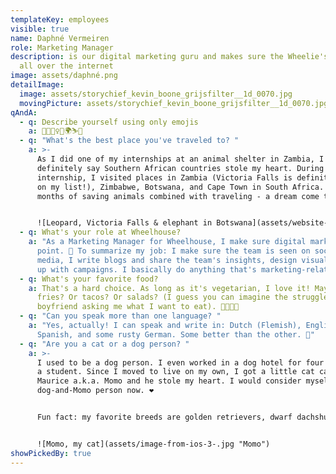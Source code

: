 ```yaml
---
templateKey: employees
visible: true
name: Daphné Vermeiren
role: Marketing Manager
description: is our digital marketing guru and makes sure the Wheelie's are seen
  all over the internet
image: assets/daphné.png
detailImage:
  image: assets/storychief_kevin_boone_grijsfilter__1d_0070.jpg
  movingPicture: assets/storychief_kevin_boone_grijsfilter__1d_0070.jpg
qAndA:
  - q: Describe yourself using only emojis
    a: 🐶🏃🏽‍♀️🐱🌍⛷🎉
  - q: "What's the best place you've traveled to? "
    a: >-
      As I did one of my internships at an animal shelter in Zambia, I must
      definitely say Southern African countries stole my heart. During my
      internship, I visited places in Zambia (Victoria Falls is definitely high
      on my list!), Zimbabwe, Botswana, and Cape Town in South Africa. Two
      months of saving animals combined with traveling - a dream come true! 🌍


      ![Leopard, Victoria Falls & elephant in Botswana](assets/website-wheelhouse-question.png "Leopard, Victoria Falls & elephant in Botswana")
  - q: What's your role at Wheelhouse?
    a: "As a Marketing Manager for Wheelhouse, I make sure digital marketing is on
      point. 🚀 To summarize my job: I make sure the team is seen on social
      media, I write blogs and share the team's insights, design visuals, come
      up with campaigns. I basically do anything that's marketing-related."
  - q: What's your favorite food?
    a: That's a hard choice. As long as it's vegetarian, I love it! Maybe pizza? Or
      fries? Or tacos? Or salads? (I guess you can imagine the struggle of my
      boyfriend asking me what I want to eat). 🍕🥗🍟🌮
  - q: "Can you speak more than one language? "
    a: "Yes, actually! I can speak and write in: Dutch (Flemish), English, French,
      Spanish, and some rusty German. Some better than the other. 🤪"
  - q: "Are you a cat or a dog person? "
    a: >-
      I used to be a dog person. I even worked in a dog hotel for four years as
      a student. Since I moved to live on my own, I got a little cat called
      Maurice a.k.a. Momo and he stole my heart. I would consider myself as a
      dog-and-Momo person now. ❤️ 


      Fun fact: my favorite breeds are golden retrievers, dwarf dachshunds, and white shepherds. 


      ![Momo, my cat](assets/image-from-ios-3-.jpg "Momo")
showPickedBy: true
---
```

